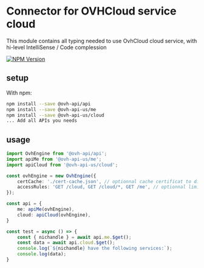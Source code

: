 # Connector for OVHCloud service cloud

This module contains all typing needed to use OvhCloud cloud service, with hi-level IntelliSense / Code complession

[![NPM Version](https://img.shields.io/npm/v/@ovh-api-us/cloud.svg?style=flat)](https://www.npmjs.org/package/@ovh-api-us/cloud)

## setup

With npm:
````bash
npm install --save @ovh-api/api
npm install --save @ovh-api-us/me
npm install --save @ovh-api-us/cloud
... Add all APIs you needs
````

## usage

````typescript
import OvhEngine from '@ovh-api/api';
import apiMe from '@ovh-api-us/me';
import apiCloud from '@ovh-api-us/cloud';

const ovhEngine = new OvhEngine({ 
    certCache: './cert-cache.json', // optionnal cache certificat to disk
    accessRules: 'GET /cloud, GET /cloud/*, GET /me', // optionnal limit the requested privileges.
});

const api = {
    me: apiMe(ovhEngine),
    cloud: apiCloud(ovhEngine),
}

const test = async () => {
    const { nichandle } = await api.me.$get();
    const data = await api.cloud.$get();
    console.log(`${nichandle} have the following services:`);
    console.log(data);
}

````